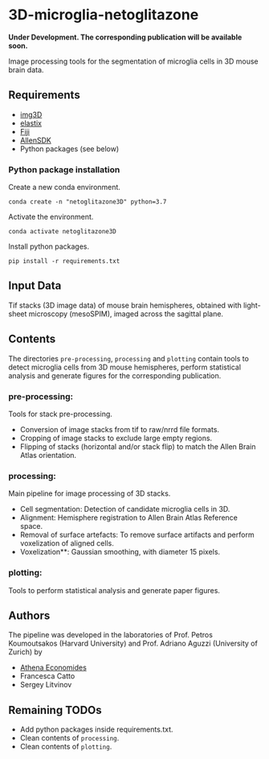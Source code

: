 # 3D-microglia-netoglitazone

**Under Development. The corresponding publication will be available soon.**

Image processing tools for the segmentation of microglia cells in 3D mouse brain data.


## Requirements

* [img3D](https://github.com/aecon/img3D)
* [elastix](https://elastix.lumc.nl)
* [Fiji](https://fiji.sc)
* [AllenSDK](https://allensdk.readthedocs.io/en/latest)
* Python packages (see below)


### Python package installation

Create a new conda environment.
```
conda create -n "netoglitazone3D" python=3.7
```

Activate the environment.
```
conda activate netoglitazone3D
```

Install python packages.
```
pip install -r requirements.txt
```
<!---
I installed like this:
    conda install TODO:XXXX
-->


## Input Data

Tif stacks (3D image data) of mouse brain hemispheres, obtained with light-sheet microscopy (mesoSPIM), imaged across the sagittal plane.


## Contents
The directories `pre-processing`, `processing` and `plotting` contain tools to detect microglia cells from 3D mouse hemispheres, perform statistical analysis and generate figures for the corresponding publication.

### pre-processing:
Tools for stack pre-processing.
* Conversion of image stacks from tif to raw/nrrd file formats.
* Cropping of image stacks to exclude large empty regions.
* Flipping of stacks (horizontal and/or stack flip) to match the Allen Brain Atlas orientation.

### processing:
Main pipeline for image processing of 3D stacks.
* Cell segmentation: Detection of candidate microglia cells in 3D.
* Alignment: Hemisphere registration to Allen Brain Atlas Reference space.
* Removal of surface artefacts: To remove surface artifacts and perform voxelization of aligned cells.
* Voxelization**: Gaussian smoothing, with diameter 15 pixels.

### plotting:
Tools to perform statistical analysis and generate paper figures.


## Authors
The pipeline was developed in the laboratories of Prof. Petros Koumoutsakos (Harvard University) and Prof. Adriano Aguzzi (University of Zurich) by
* [Athena Economides](https://athenaeconomides.com)
* Francesca Catto
* Sergey Litvinov


## Remaining TODOs
* Add python packages inside requirements.txt.
* Clean contents of `processing`.
* Clean contents of `plotting`.


